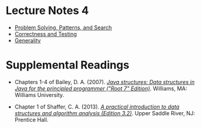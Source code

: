 # Lecture Notes 4

- [Problem Solving, Patterns, and
  Search](notes/01-Problem-Solving-Patterns-Search.pdf)
- [Correctness and Testing](notes/02-Correctness-and-Testing.pdf)
- [Generality](notes/03-Generality.pdf)

# Supplemental Readings

- Chapters 1-4 of Bailey, D. A. (2007). [*Java structures: Data structures in
  Java for the principled programmer ("Root 7"
  Edition)*](http://dept.cs.williams.edu/~bailey/JavaStructures/Book_files/JavaStructures.pdf).
  Williams, MA: Williams University.

- Chapter 1 of Shaffer, C. A. (2013). [*A practical introduction to data
  structures and algorithm analysis (Edition
  3.2)*](http://people.cs.vt.edu/~shaffer/Book/JAVA3elatest.pdf). Upper Saddle
  River, NJ: Prentice Hall.

